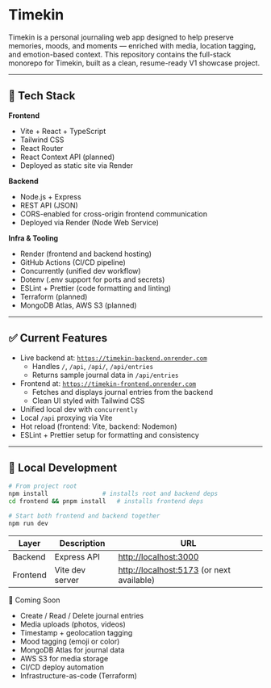 # Timekin

Timekin is a personal journaling web app designed to help preserve memories, moods, and moments — enriched with media, location tagging, and emotion-based context. This repository contains the full-stack monorepo for Timekin, built as a clean, resume-ready V1 showcase project.

---

## 🧱 Tech Stack

**Frontend**

- Vite + React + TypeScript
- Tailwind CSS
- React Router
- React Context API (planned)
- Deployed as static site via Render

**Backend**

- Node.js + Express
- REST API (JSON)
- CORS-enabled for cross-origin frontend communication
- Deployed via Render (Node Web Service)

**Infra & Tooling**

- Render (frontend and backend hosting)
- GitHub Actions (CI/CD pipeline)
- Concurrently (unified dev workflow)
- Dotenv (.env support for ports and secrets)
- ESLint + Prettier (code formatting and linting)
- Terraform (planned)
- MongoDB Atlas, AWS S3 (planned)

---

## ✅ Current Features

- Live backend at: [`https://timekin-backend.onrender.com`](https://timekin-backend.onrender.com)
  - Handles `/`, `/api`, `/api/`, `/api/entries`
  - Returns sample journal data in `/api/entries`
- Frontend at: [`https://timekin-frontend.onrender.com`](https://timekin-frontend.onrender.com)
  - Fetches and displays journal entries from the backend
  - Clean UI styled with Tailwind CSS
- Unified local dev with `concurrently`
- Local `/api` proxying via Vite
- Hot reload (frontend: Vite, backend: Nodemon)
- ESLint + Prettier setup for formatting and consistency

---

## 🧪 Local Development

```bash
# From project root
npm install               # installs root and backend deps
cd frontend && pnpm install   # installs frontend deps

# Start both frontend and backend together
npm run dev
```

| Layer    | Description     | URL                                                                |
| -------- | --------------- | ------------------------------------------------------------------ |
| Backend  | Express API     | [http://localhost:3000](http://localhost:3000)                     |
| Frontend | Vite dev server | [http://localhost:5173](http://localhost:5173) (or next available) |


🚧 Coming Soon
- Create / Read / Delete journal entries
- Media uploads (photos, videos)
- Timestamp + geolocation tagging
- Mood tagging (emoji or color)
- MongoDB Atlas for journal data
- AWS S3 for media storage
- CI/CD deploy automation
- Infrastructure-as-code (Terraform)
